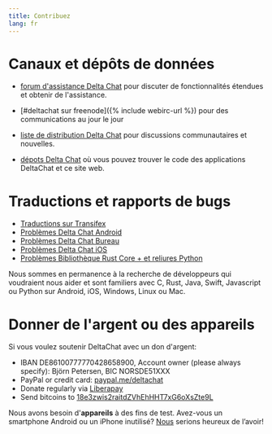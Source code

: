 ```yaml
---
title: Contribuez
lang: fr
---
```


# Canaux et dépôts de données

- [forum d'assistance Delta Chat](https://support.delta.chat) pour discuter de fonctionnalités étendues et obtenir de l'assistance.

- [#deltachat sur freenode]({% include webirc-url %}) pour des communications au jour le jour

- [liste de distribution Delta Chat](https://lists.codespeak.net/postorius/lists/delta.codespeak.net/) pour discussions communautaires et nouvelles.

- [dépots Delta Chat](https://github.com/deltachat/) où vous pouvez trouver le code des applications DeltaChat et ce site web.

# Traductions et rapports de bugs 

- [Traductions sur Transifex](https://www.transifex.com/delta-chat/public/)
- [Problèmes Delta Chat Android](https://github.com/deltachat/deltachat-android/issues)
- [Problèmes Delta Chat Bureau](https://github.com/deltachat/deltachat-desktop/issues)
- [Problèmes Delta Chat iOS](https://github.com/deltachat/deltachat-ios/issues)
- [Problèmes Bibliothèque Rust Core + et reliures Python](https://github.com/deltachat/deltachat-core-rust/issues)

Nous sommes en permanence à la recherche de développeurs qui voudraient nous aider et sont familiers avec C, Rust, Java, Swift, Javascript ou Python sur Android, iOS, Windows, Linux ou Mac.


# Donner de l'argent ou des appareils

Si vous voulez soutenir DeltaChat avec un don d'argent:

- IBAN DE86100777770428658900, Account owner (please always specify): Björn Petersen, BIC NORSDE51XXX
- PayPal or credit card: [paypal.me/deltachat](https://paypal.me/deltachat/20)
- Donate regularly via [Liberapay](https://liberapay.com/delta.chat/)
- Send bitcoins to [18e3zwis2raitdZVhEhHHT7xG6oXsZte9L](bitcoin:18e3zwis2raitdZVhEhHHT7xG6oXsZte9L)

Nous avons besoin d'**appareils** à des fins de test. Avez-vous un smartphone Android ou un iPhone inutilisé?
[Nous](../fr/imprint) serions heureux de l’avoir!
